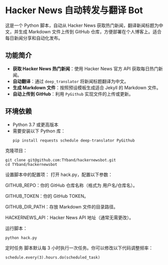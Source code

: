 # Hacker News 自动转发与翻译 Bot

这是一个 Python 脚本，自动从 Hacker News 获取热门新闻，翻译新闻标题为中文，并生成 Markdown 文件上传到 GitHub 仓库，方便部署在个人博客上。适合每日新闻分享和自动化发布。

## 功能简介

- **获取 Hacker News 热门新闻**：使用 Hacker News 官方 API 获取每日热门新闻。
- **自动翻译**：通过 `deep_translator` 将新闻标题翻译为中文。
- **生成 Markdown 文件**：按照预设模板生成适合 Jekyll 的 Markdown 文件。
- **自动上传到 GitHub**：利用 `PyGithub` 实现文件的上传或更新。

## 环境依赖

- Python 3.7 或更高版本
- 需要安装以下 Python 库：
  ```
  pip install requests schedule deep-translator PyGithub
  ```
克隆项目：
  ```
git clone git@github.com:TYband/hackernewsbot.git
cd TYband/hackernewsbot
  ```
设置脚本中的配置项： 打开 hack.py，配置以下参数：

GITHUB_REPO：你的 GitHub 仓库名称（格式为 用户名/仓库名）。

GITHUB_TOKEN：你的 GitHub TOKEN。

GITHUB_DIR_PATH：存放 Markdown 文件的目录路径。

HACKERNEWS_API：Hacker News API 地址（通常无需更改）。

运行脚本：
  ```
python hack.py
  ```
定时任务
脚本默认每 3 小时执行一次任务。你可以修改以下代码调整频率：
  ```
schedule.every(3).hours.do(scheduled_task)
  ```

